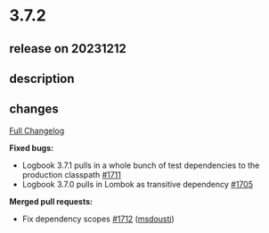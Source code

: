 # 3.7.2

## release on 20231212

## description

## changes

<a href="https://github.com/zalando/logbook/compare/3.7.1...3.7.2">Full Changelog</a>

<strong>Fixed bugs:</strong>

* Logbook 3.7.1 pulls in a whole bunch of test dependencies to the production classpath <a href="https://github.com/zalando/logbook/issues/1711" data-hovercard-type="issue" data-hovercard-url="/zalando/logbook/issues/1711/hovercard">#1711</a>
* Logbook 3.7.0 pulls in Lombok as transitive dependency <a href="https://github.com/zalando/logbook/issues/1705" data-hovercard-type="issue" data-hovercard-url="/zalando/logbook/issues/1705/hovercard">#1705</a>

<strong>Merged pull requests:</strong>

* Fix dependency scopes <a href="https://github.com/zalando/logbook/pull/1712" data-hovercard-type="pull_request" data-hovercard-url="/zalando/logbook/pull/1712/hovercard">#1712</a> (<a href="https://github.com/msdousti">msdousti</a>)

